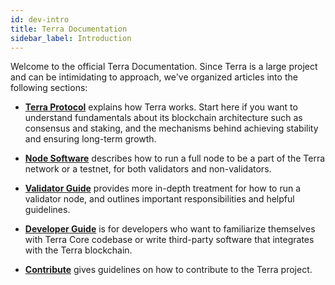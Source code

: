 ```yaml
---
id: dev-intro
title: Terra Documentation
sidebar_label: Introduction
---
```


Welcome to the official Terra Documentation. Since Terra is a large project and can be intimidating to approach, we've organized articles into the following sections:

* [**Terra Protocol**](proto-what-is-terra.md) explains how Terra works. Start here if you want to understand fundamentals about its blockchain architecture such as consensus and staking, and the mechanisms behind achieving stability and ensuring long-term growth.

* [**Node Software**](node-installation.md) describes how to run a full node to be a part of the Terra network or a testnet, for both validators and non-validators.

* [**Validator Guide**](validator-intro.md) provides more in-depth treatment for how to run a validator node, and outlines important responsibilities and helpful guidelines.

* [**Developer Guide**](dev-getting-started.md) is for developers who want to familiarize themselves with Terra Core codebase or write third-party software that integrates with the Terra blockchain.

* [**Contribute**](contribute-contributing.md) gives guidelines on how to contribute to the Terra project.